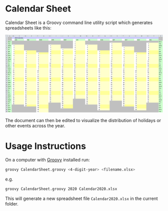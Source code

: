 # Calendar Sheet

Calendar Sheet is a Groovy command line utility script which generates spreadsheets like this:

![Screenshot of generated spreadsheet for 2020](Calendar2020.png)

The document can then be edited to visualize the distribution of holidays or other events across the year.

# Usage Instructions

On a computer with [Groovy](https://groovy-lang.org/) installed run:

```bash
groovy CalendarSheet.groovy <4-digit-year> <filename.xlsx> 
```

e.g.

```bash
groovy CalendarSheet.groovy 2020 Calendar2020.xlsx
```

This will generate a new spreadsheet file `Calendar2020.xlsx` in the current folder.